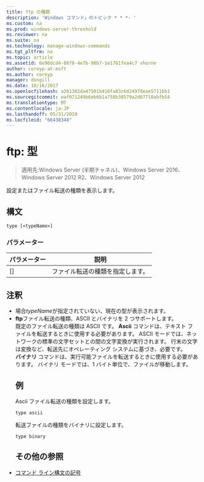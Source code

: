 ```yaml
---
title: ftp の種類
description: 'Windows コマンド」のトピック * * *- '
ms.custom: na
ms.prod: windows-server-threshold
ms.reviewer: na
ms.suite: na
ms.technology: manage-windows-commands
ms.tgt_pltfrm: na
ms.topic: article
ms.assetid: 6e96dcd4-08f8-4e7b-90b7-1e1761fea4c7 vhorne
author: coreyp-at-msft
ms.author: coreyp
manager: dongill
ms.date: 10/16/2017
ms.openlocfilehash: a261382da47501b416fa83c6d2497deae5711bb1
ms.sourcegitcommit: eaf071249b6eb6b1a758b38579a2d87710abfb54
ms.translationtype: MT
ms.contentlocale: ja-JP
ms.lasthandoff: 05/31/2019
ms.locfileid: "66438348"
---
```

# <a name="ftp-type"></a>ftp: 型

>適用先:Windows Server (半期チャネル)、Windows Server 2016、Windows Server 2012 R2、Windows Server 2012

設定またはファイル転送の種類を表示します。   
## <a name="syntax"></a>構文  
```  
type [<typeName>]  
```  
### <a name="parameters"></a>パラメーター  

|  パラメーター   |            説明            |
|--------------|-----------------------------------|
| [<typeName>] | ファイル転送の種類を指定します。 |

## <a name="remarks"></a>注釈  
- 場合*typeName*が指定されていない、現在の型が表示されます。  
- **ftp**ファイル転送の種類、ASCII とバイナリを 2 つサポートします。  
  既定のファイル転送の種類は ASCII です。  **Ascii** コマンドは、テキスト ファイルを転送するときに使用する必要があります。 ASCII モードでは、ネットワークの標準の文字セットとの間の文字変換が実行されます。 行末の文字は変換など、転送先にオペレーティング システムに基づき、必要です。  
  **バイナリ** コマンドは、実行可能ファイルを転送するときに使用する必要があります。 バイナリ モードでは、1 バイト単位で、ファイルが移動します。  
  ## <a name="BKMK_Examples"></a>例  
  Ascii ファイル転送の種類を設定します。  
  ```  
  type ascii  
  ```  
  転送ファイルの種類をバイナリに設定します。  
  ```  
  type binary  
  ```  
  ## <a name="additional-references"></a>その他の参照  
- [コマンド ライン構文の記号](command-line-syntax-key.md)  
